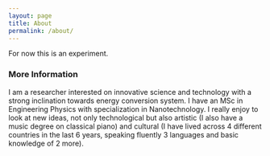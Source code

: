 ```yaml
---
layout: page
title: About
permalink: /about/
---
```


For now this is an experiment.

### More Information

I am a researcher interested on innovative science and technology with a strong inclination towards energy conversion system. I have an MSc in Engineering Physics with specialization in Nanotechnology. I really enjoy to look at new ideas, not only technological but also artistic (I also have a music degree on classical piano) and cultural (I have lived across 4 different countries in the last 6 years, speaking fluently 3 languages and basic knowledge of 2 more).  

